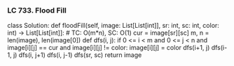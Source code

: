 ### LC 733. Flood Fill
class Solution:
    def floodFill(self, image: List[List[int]], sr: int, sc: int, color: int) -> List[List[int]]:
        # TC: O(m*n), SC: O(1)
        cur = image[sr][sc]
        m, n = len(image), len(image[0])
        def dfs(i, j):
            if 0 <= i < m and 0 <= j < n and image[i][j] == cur and image[i][j] != color:
                image[i][j] = color
                dfs(i+1, j)
                dfs(i-1, j)
                dfs(i, j+1)
                dfs(i, j-1)
        dfs(sr, sc)
        return image 